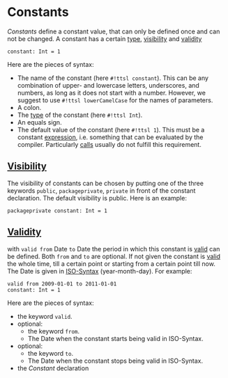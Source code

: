 # Constants

_Constants_ define a constant value, that can only be defined once and can not be changed. A constant has a certain [type][types], [visibility][Visibility] and [validity][Validity]

```ttsl
constant: Int = 1
```
Here are the pieces of syntax:

- The name of the constant (here `#!ttsl constant`). This can be any combination of upper- and lowercase letters, underscores, and numbers, as long as it does not start with a number. However, we suggest to use `#!ttsl lowerCamelCase` for the names of parameters.
- A colon.
- The [type][types] of the constant (here `#!ttsl Int`).
- An equals sign.
- The default value of the constant (here `#!ttsl 1`). This must be a constant [expression][Expressions], i.e. something that can be evaluated by the compiler. Particularly [calls][calls] usually do not fulfill this requirement.

## [Visibility][Visibility]

The visibility of constants can be chosen by putting one of the three keywords `public`, `packageprivate`, `private` in front of the constant declaration. The default visibility is public. Here is an example:

```ttsl
packageprivate constant: Int = 1
```


## [Validity][Validity]

with `valid from` Date ` to ` Date the period in which this constant is [valid][Validity] can be defined. Both `from` and `to` are optional. If not given the constant is [valid][Validity] the whole time, till a certain point or starting from a certain point till now. The Date is given in [ISO-Syntax][date syntax] (year-month-day). For example:

```ttsl
valid from 2009-01-01 to 2011-01-01
constant: Int = 1
```
Here are the pieces of syntax:

- the keyword `valid`.
- optional:
  - the keyword `from`.
  - The Date when the constant starts being valid in ISO-Syntax.
- optional:
  - the keyword `to`.
  - The Date when the constant stops being valid in ISO-Syntax.
- the _Constant_ declaration

[types]: types.md
[Expressions]: expressions.md
[calls]: expressions.md#calls
[Visibility]: visibility.md
[Validity]: validity.md
[date syntax]: validity.md#date
